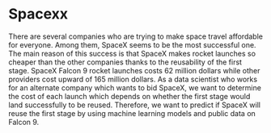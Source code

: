 # Spacexx
There are several companies who are trying to make space travel affordable for everyone. Among them, SpaceX seems to be the most successful one. The main reason of this success is that SpaceX makes rocket launches so cheaper than the other companies thanks to the reusability of the first stage.  SpaceX Falcon 9 rocket launches costs 62 million dollars while other providers cost upward of 165 million dollars. As a data scientist who works for an alternate company which wants to bid SpaceX, we want to determine the cost of each launch which depends on whether the first stage would land successfully to be reused. Therefore, we want to predict if SpaceX will reuse the first stage by using machine learning models and public data on Falcon 9.     
